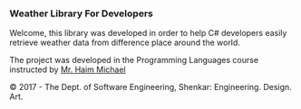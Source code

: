 ### Weather Library For Developers

Welcome, this library was developed in order to help C# developers easily retrieve weather data from difference place around the world. 

The project was developed in the Programming Languages course instructed by [Mr. Haim Michael](http://lifemichael.com/moodle/)

© 2017 - The Dept. of Software Engineering, Shenkar: Engineering. Design. Art.
